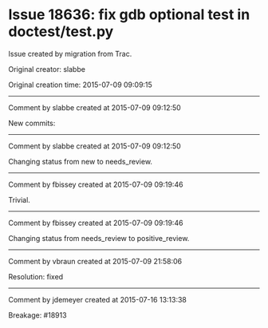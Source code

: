 # Issue 18636: fix gdb optional test in doctest/test.py

Issue created by migration from Trac.

Original creator: slabbe

Original creation time: 2015-07-09 09:09:15




---

Comment by slabbe created at 2015-07-09 09:12:50

New commits:


---

Comment by slabbe created at 2015-07-09 09:12:50

Changing status from new to needs_review.


---

Comment by fbissey created at 2015-07-09 09:19:46

Trivial.


---

Comment by fbissey created at 2015-07-09 09:19:46

Changing status from needs_review to positive_review.


---

Comment by vbraun created at 2015-07-09 21:58:06

Resolution: fixed


---

Comment by jdemeyer created at 2015-07-16 13:13:38

Breakage: #18913
